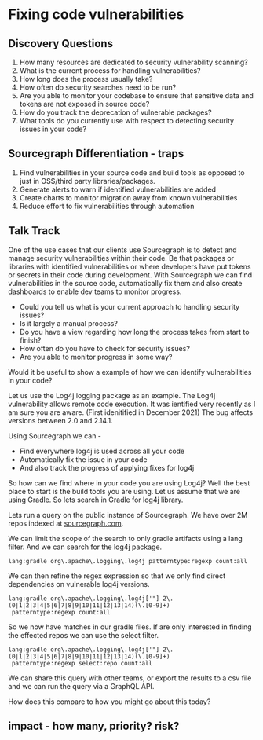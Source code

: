# Fixing code vulnerabilities


## Discovery Questions

1. How many resources are dedicated to security vulnerability scanning?
2. What is the current process for handling vulnerabilities?
3. How long does the process usually take?
4. How often do security searches need to be run?
5. Are you able to monitor your codebase to ensure that sensitive data and tokens are not exposed in source code?
6. How do you track the deprecation of vulnerable packages?
7. What tools do you currently use with respect to detecting security issues in your code?

## Sourcegraph Differentiation - traps

1. Find vulnerabilities in your source code and build tools as opposed to just in OSS/third party libraries/packages.
2. Generate alerts to warn if identified vulnerabilities are added
3. Create charts to monitor migration away from known vulnerabilities
4. Reduce effort to fix vulnerabilities through automation

## Talk Track

One of the use cases that our clients use Sourcegraph is to detect and manage security vulnerabilities within their code. Be that packages or libraries with identified vulnerabilities or where developers have put tokens or secrets in their code during development. With Sourcegraph we can find vulnerabilities in the source code, automatically fix them and also create dashboards to enable dev teams to monitor progress.

* Could you tell us what is your current approach to handling security issues? 
* Is it largely a manual process? 
* Do you have a view regarding how long the process takes from start to finish? 
* How often do you have to check for security issues? 
* Are you able to monitor progress in some way?

Would it be useful to show a example of how we can identify vulnerabilities in your code?

Let us use the Log4j logging package as an example. The Log4j vulnerability allows remote code execution. It was ientified very recently as I am sure you are aware. (First idenitified in December 2021) The bug affects versions between 2.0 and 2.14.1.

Using Sourcegraph we can -

* Find everywhere log4j is used across all your code
* Automatically fix the issue in your code
* And also track the progress of applying fixes for log4j

So how can we find where in your code you are using Log4j? Well the best place to start is the build tools you are using. Let us assume that we are using Gradle. So lets search in Gradle for log4j library.

Lets run a query on the public instance of Sourcegraph. We have over 2M repos indexed at [sourcegraph.com](sourcegraph.com). 

We can limit the scope of the search to only gradle artifacts using a lang filter. And we can search for the log4j package.

```sourcegraph
lang:gradle org\.apache\.logging\.log4j patterntype:regexp count:all
```
We can then refine the regex expression so that we only find direct dependencies on vulnerable log4j versions.

```sourcegraph
lang:gradle org\.apache\.logging\.log4j['"] 2\.(0|1|2|3|4|5|6|7|8|9|10|11|12|13|14)(\.[0-9]+)
 patterntype:regexp count:all
```

So we now have matches in our gradle files. If are only interested in finding the effected repos we can use the select filter.

```sourcegraph
lang:gradle org\.apache\.logging\.log4j['"] 2\.(0|1|2|3|4|5|6|7|8|9|10|11|12|13|14)(\.[0-9]+)
 patterntype:regexp select:repo count:all
```

We can share this query with other teams, or export the results to a csv file and we can run the query via a GraphQL API. 

How does this compare to how you might go about this today?


## impact - how many, priority? risk?
